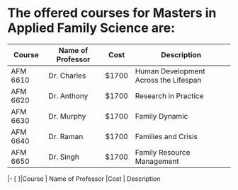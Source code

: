 

# The offered courses for Masters in Applied Family Science are:

|Course | Name of Professor |Cost | Description
|---    | ---               | --- | ---
|AFM 6610 | Dr. Charles | $1700 | Human Development Across the Lifespan
|AFM 6620 | Dr. Anthony | $1700 |Research in Practice 
|AFM 6630 | Dr. Murphy  | $1700 |Family Dynamic
|AFM 6640 | Dr. Raman | $1700 |Families and Crisis
|AFM 6650 | Dr. Singh | $1700 |Family Resource Management


|- [ ]|Course | Name of Professor |Cost | Description
